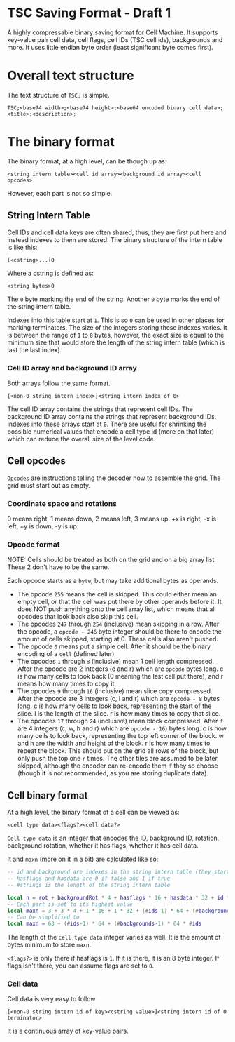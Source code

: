 # TSC Saving Format - Draft 1

A highly compressable binary saving format for Cell Machine. It supports key-value pair cell data, cell flags, cell IDs (TSC cell ids),
backgrounds and more. It uses little endian byte order (least significant byte comes first).

# Overall text structure

The text structure of `TSC;` is simple.
```
TSC;<base74 width>;<base74 height>;<base64 encoded binary cell data>;<title>;<description>;
```

# The binary format

The binary format, at a high level, can be though up as:
```
<string intern table><cell id array><background id array><cell opcodes>
```

However, each part is not so simple.

## String Intern Table

Cell IDs and cell data keys are often shared, thus, they are first put here and instead indexes to them are stored.
The binary structure of the intern table is like this:
```
[<cstring>...]0
```
Where a cstring is defined as:
```
<string bytes>0
```
The `0` byte marking the end of the string.
Another `0` byte marks the end of the string intern table.

Indexes into this table start at `1`. This is so `0` can be used in other places for marking terminators.
The size of the integers storing these indexes varies. It is between the range of `1` to `8` bytes, however, the exact size is equal to the minimum
size that would store the length of the string intern table (which is last the last index).

### Cell ID array and background ID array

Both arrays follow the same format.
```
[<non-0 string intern index>]<string intern index of 0>
```

The cell ID array contains the strings that represent cell IDs.
The background ID array contains the strings that represent background IDs.
Indexes into these arrays start at `0`.
There are useful for shrinking the possible numerical values that encode a cell type id (more on that later) which can reduce the overall size of
the level code.

## Cell opcodes

`Opcodes` are instructions telling the decoder how to assemble the grid.
The grid must start out as empty.

### Coordinate space and rotations

0 means right, 1 means down, 2 means left, 3 means up. +x is right, -x is left, +y is down, -y is up.

### Opcode format

NOTE: Cells should be treated as both on the grid and on a big array list. These 2 don't have to be the same.

Each opcode starts as a `byte`, but may take additional bytes as operands.
- The opcode `255` means the cell is skipped. This could either mean an empty cell, or that the cell was put there by other operands before it. It does NOT
push anything onto the cell array list, which means that all opcodes that look back also skip this cell.
- The opcodes `247` through `254` (inclusive) mean skipping in a row. After the opcode, a `opcode - 246` byte integer should be there to encode
the amount of cells skipped, starting at 0. These cells also aren't pushed.
- The opcode `0` means put a simple cell. After it should be the binary encoding of a `cell` (defined later)
- The opcodes `1` through `8` (inclusive) mean 1 cell length compressed. After the opcode are 2 integers (c and r) which are `opcode` bytes long.
c is how many cells to look back (0 meaning the last cell put there), and r means how many times to copy it.
- The opcodes `9` through `16` (inclusive) mean slice copy compressed. After the opcode are 3 integers (c, l and r) which are `opcode - 8` bytes long.
c is how many cells to look back, representing the start of the slice. l is the length of the slice. r is how many times to copy that slice.
- The opcodes `17` through `24` (inclusive) mean block compressed. After it are 4 integers (c, w, h and r) which are `opcode - 16`) bytes long.
c is how many cells to look back, representing the top left corner of the block. w and h are the width and height of the block. r is how many times to repeat
the block. This should put on the grid all rows of the block, but only push the top one `r` times. The other tiles are assumed to be later skipped, although
the encoder can re-encode them if they so choose (though it is not recommended, as you are storing duplicate data).

## Cell binary format

At a high level, the binary format of a cell can be viewed as:
```
<cell type data><flags?><cell data?>
```

`Cell type data` is an integer that encodes the ID, background ID, rotation, background rotation, whether it has flags, whether it has cell data.

It and `maxn` (more on it in a bit) are calculated like so:
```lua
-- id and background are indexes in the string intern table (they start at 1 and thus 1 is subtracted)
-- hasflags and hasdata are 0 if false and 1 if true
-- #strings is the length of the string intern table

local n = rot + backgroundRot * 4 + hasflags * 16 + hasdata * 32 + id * 64 + background * 64 * #ids
-- Each part is set to its highest value
local maxn = 3 + 3 * 4 + 1 * 16 + 1 * 32 + (#ids-1) * 64 + (#backgrounds-1) * 64 * #ids
-- Can be simplified to
local maxn = 63 + (#ids-1) * 64 + (#backgrounds-1) * 64 * #ids
```

The length of the `cell type data` integer varies as well. It is the amount of bytes minimum to store `maxn`.

`<flags?>` is only there if hasflags is `1`. If it is there, it is an 8 byte integer. If flags isn't there, you can assume flags are set to `0`.

### Cell data

Cell data is very easy to follow
```
[<non-0 string intern id of key><cstring value>]<string intern id of 0 terminator>
```
It is a continuous array of key-value pairs.
